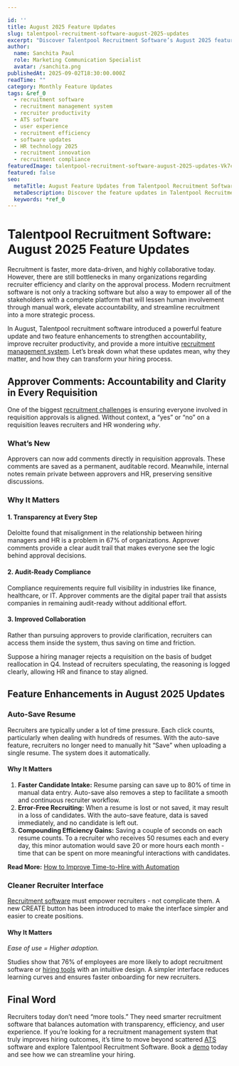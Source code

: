```yaml
---

id: ''
title: August 2025 Feature Updates
slug: talentpool-recruitment-software-august-2025-updates
excerpt: "Discover Talentpool Recruitment Software’s August 2025 feature updates, built to make hiring faster and more collaborative. These updates help recruiters boost productivity, simplify approvals, and improve team communication. With new features and enhancements, Talentpool ensures your recruitment process stays transparent, efficient, and audit-ready."
author:
  name: Sanchita Paul
  role: Marketing Communication Specialist
  avatar: /sanchita.png
publishedAt: 2025-09-02T18:30:00.000Z
readTime: ""
category: Monthly Feature Updates
tags: &ref_0
  - recruitment software
  - recruitment management system
  - recruiter productivity
  - ATS software
  - user experience
  - recruitment efficiency
  - software updates
  - HR technology 2025
  - recruitment innovation
  - recruitment compliance
featuredImage: talentpool-recruitment-software-august-2025-updates-Vk7cGP.jpg
featured: false
seo:
  metaTitle: August Feature Updates from Talentpool Recruitment Software
  metaDescription: Discover the feature updates in Talentpool Recruitment Software for August 2025. Learn how they improve productivity and deliver a better recruitment experience.
  keywords: *ref_0
---
```


# **Talentpool Recruitment Software: August 2025 Feature Updates**

Recruitment is faster, more data-driven, and highly collaborative today. However, there are still bottlenecks in many organizations regarding recruiter efficiency and clarity on the approval process. Modern recruitment software is not only a tracking software but also a way to empower all of the stakeholders with a complete platform that will lessen human involvement through manual work, elevate accountability, and streamline recruitment into a more strategic process.

In August, Talentpool recruitment software introduced a powerful feature update and two feature enhancements to strengthen accountability, improve recruiter productivity, and provide a more intuitive [recruitment management system](https://www.thetalentpool.ai/blogs/want-to-hire-smarter-and-faster-a-recruitment-management-system-is-the-answer/). Let’s break down what these updates mean, why they matter, and how they can transform your hiring process.

## **Approver Comments: Accountability and Clarity in Every Requisition**

One of the biggest [recruitment challenges](https://www.thetalentpool.ai/blogs/overcoming-recruitment-challenges-in-india-a-technology-driven-approach) is ensuring everyone involved in requisition approvals is aligned. Without context, a “yes” or “no” on a requisition leaves recruiters and HR wondering _why_.

### **What’s New**

Approvers can now add comments directly in requisition approvals. These comments are saved as a permanent, auditable record. Meanwhile, internal notes remain private between approvers and HR, preserving sensitive discussions.

### **Why It Matters**

#### 1. **Transparency at Every Step**

Deloitte found that misalignment in the relationship between hiring managers and HR is a problem in 67% of organizations. Approver comments provide a clear audit trail that makes everyone see the logic behind approval decisions.

#### 2. **Audit-Ready Compliance**

Compliance requirements require full visibility in industries like finance, healthcare, or IT. Approver comments are the digital paper trail that assists companies in remaining audit-ready without additional effort.

#### 3. **Improved Collaboration**

Rather than pursuing approvers to provide clarification, recruiters can access them inside the system, thus saving on time and friction.

Suppose a hiring manager rejects a requisition on the basis of budget reallocation in Q4. Instead of recruiters speculating, the reasoning is logged clearly, allowing HR and finance to stay aligned.

## **Feature Enhancements in August 2025 Updates**

### **Auto-Save Resume**

Recruiters are typically under a lot of time pressure. Each click counts, particularly when dealing with hundreds of resumes. With the auto-save feature, recruiters no longer need to manually hit “Save” when uploading a single resume. The system does it automatically.

#### **Why It Matters**

1. **Faster Candidate Intake:** Resume parsing can save up to 80% of time in manual data entry. Auto-save also removes a step to facilitate a smooth and continuous recruiter workflow.
2. **Error-Free Recruiting:** When a resume is lost or not saved, it may result in a loss of candidates. With the auto-save feature, data is saved immediately, and no candidate is left out.
3. **Compounding Efficiency Gains:** Saving a couple of seconds on each resume counts. To a recruiter who receives 50 resumes each and every day, this minor automation would save 20 or more hours each month - time that can be spent on more meaningful interactions with candidates.

**Read More:** [How to Improve Time-to-Hire with Automation](https://www.thetalentpool.ai/blogs/how-to-improve-time-to-hire-with-automation)

### **Cleaner Recruiter Interface**

[Recruitment software](https://www.thetalentpool.ai/) must empower recruiters - not complicate them. A new CREATE button has been introduced to make the interface simpler and easier to create positions.

#### **Why It Matters**

*Ease of use = Higher adoption.*

Studies show that 76% of employees are more likely to adopt recruitment software or [hiring tools](https://www.thetalentpool.ai/blogs/how-modern-hiring-tools-make-finding-great-employees-easier) with an intuitive design. A simpler interface reduces learning curves and ensures faster onboarding for new recruiters.

## **Final Word**

Recruiters today don’t need “more tools.” They need smarter recruitment software that balances automation with transparency, efficiency, and user experience. If you’re looking for a recruitment management system that truly improves hiring outcomes, it’s time to move beyond scattered [ATS](https://www.thetalentpool.ai/blogs/choosing-the-right-ats-key-features-to-look-for-in-2025) software and explore Talentpool Recruitment Software. Book a [demo](https://www.thetalentpool.ai/recruitment-software/?utm_source=google&utm_medium=cpc&utm_campaign=Savit_tp_search_10th_july&utm_term=Recruitment_Software&utm_content=ad3&utm_campaign=TP_Search_10th_July%2723&adgroupid=147953691101&utm_content=665222855886&utm_term=recruitment%2520software&utm_source=google&utm_medium=cpc&gad_source=1&gad_campaignid=20357671870&gbraid=0AAAAADpeGwdIWpK1xPEVSYgSkWfMWX5DB&gclid=Cj0KCQjwndHEBhDVARIsAGh0g3BN4XbEwPvZrm7aCkvJVVLWh5ubaMv1DaSr-hz-kNgL6CoOn9uu8EYaAlAxEALw_wcB) today and see how we can streamline your hiring.
